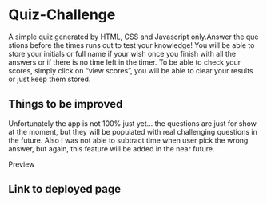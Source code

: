 # Quiz-Challenge

A simple quiz generated by HTML, CSS and Javascript only.Answer the questions before the times runs out to test your knowledge! You will be able to store your initials or full name if your wish once you finish with all the answers or if there is no time left in the timer.
To be able to check your scores, simply click on “view scores”, you will be able to clear your results or just keep them stored. 

## Things to be improved 

Unfortunately the app is not 100% just yet... the questions are just for show at the moment, but they will be populated with real challenging questions in the future. Also I was not able to subtract time when user pick the wrong answer, but again, this feature will be added in the near future. 


Preview

<!-- ![Password generator page](./assets/images/screencapture.png)
 -->
## Link to deployed page

<!-- [https://miguel-thethird.github.io/Password-Generator-with-JavaScript-/] -->


<!-- ### ASCII character table

![ASCII table](./assets/images/ASCII-table.png) -->
